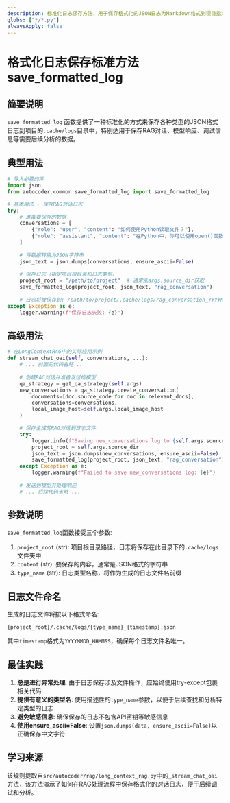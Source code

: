 ```yaml
---
description: 标准化日志保存方法，用于保存格式化的JSON日志为Markdown格式到项目指定目录
globs: ["*/*.py"]
alwaysApply: false
---
```


# 格式化日志保存标准方法 save_formatted_log

## 简要说明
`save_formatted_log` 函数提供了一种标准化的方式来保存各种类型的JSON格式日志到项目的`.cache/logs`目录中，特别适用于保存RAG对话、模型响应、调试信息等需要后续分析的数据。

## 典型用法

```python
# 导入必要的库
import json
from autocoder.common.save_formatted_log import save_formatted_log

# 基本用法 - 保存RAG对话日志
try:
    # 准备要保存的数据
    conversations = [
        {"role": "user", "content": "如何使用Python读取文件？"},
        {"role": "assistant", "content": "在Python中，你可以使用open()函数读取文件..."}
    ]
    
    # 将数据转换为JSON字符串
    json_text = json.dumps(conversations, ensure_ascii=False)
    
    # 保存日志（指定项目根目录和日志类型）
    project_root = "/path/to/project"  # 通常从args.source_dir获取
    save_formatted_log(project_root, json_text, "rag_conversation")
    
    # 日志将被保存到: /path/to/project/.cache/logs/rag_conversation_YYYYMMDD_HHMMSS.json
except Exception as e:
    logger.warning(f"保存日志失败: {e}")
```

## 高级用法

```python
# 在LongContextRAG中的实际应用示例
def stream_chat_oai(self, conversations, ...):
    # ... 前面的代码省略 ...
    
    # 创建RAG对话并准备发送给模型
    qa_strategy = get_qa_strategy(self.args)
    new_conversations = qa_strategy.create_conversation(
        documents=[doc.source_code for doc in relevant_docs],
        conversations=conversations, 
        local_image_host=self.args.local_image_host
    )

    # 保存生成的RAG对话到日志文件
    try:                    
        logger.info(f"Saving new_conversations log to {self.args.source_dir}/.cache/logs")
        project_root = self.args.source_dir
        json_text = json.dumps(new_conversations, ensure_ascii=False)
        save_formatted_log(project_root, json_text, "rag_conversation")
    except Exception as e:
        logger.warning(f"Failed to save new_conversations log: {e}")
    
    # 发送到模型并处理响应
    # ... 后续代码省略 ...
```

## 参数说明

`save_formatted_log`函数接受三个参数:

1. `project_root` (str): 项目根目录路径，日志将保存在此目录下的`.cache/logs`文件夹中
2. `content` (str): 要保存的内容，通常是JSON格式的字符串
3. `type_name` (str): 日志类型名称，将作为生成的日志文件名前缀

## 日志文件命名

生成的日志文件将按以下格式命名:
```
{project_root}/.cache/logs/{type_name}_{timestamp}.json
```

其中`timestamp`格式为`YYYYMMDD_HHMMSS`，确保每个日志文件名唯一。

## 最佳实践

1. **总是进行异常处理**: 由于日志保存涉及文件操作，应始终使用try-except包裹相关代码
2. **提供有意义的类型名**: 使用描述性的`type_name`参数，以便于后续查找和分析特定类型的日志
3. **避免敏感信息**: 确保保存的日志不包含API密钥等敏感信息
4. **使用ensure_ascii=False**: 设置`json.dumps(data, ensure_ascii=False)`以正确保存中文字符

## 学习来源
该规则提取自`src/autocoder/rag/long_context_rag.py`中的`_stream_chat_oai`方法，该方法演示了如何在RAG处理流程中保存格式化的对话日志，便于后续调试和分析。 
